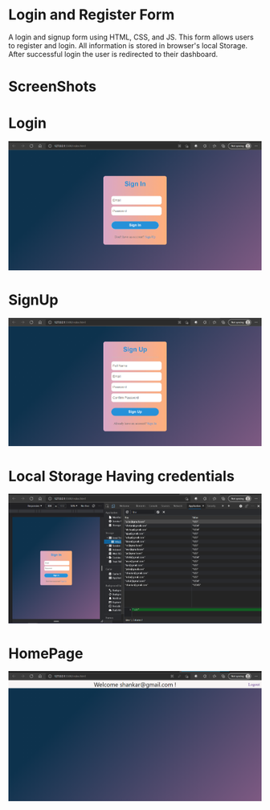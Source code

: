 Login and Register Form
====================================

A login and signup form using HTML, CSS, and JS. This form allows users to register and login. 
All information is stored in browser's local Storage. After successful login the user is redirected to their dashboard.

ScreenShots
===========


Login
=====
![](Login.png)


SignUp 
======
![](Signup.png)


Local Storage Having credentials
================================
![](LocalStorage.png)


HomePage
========
![](HomePage.png)

